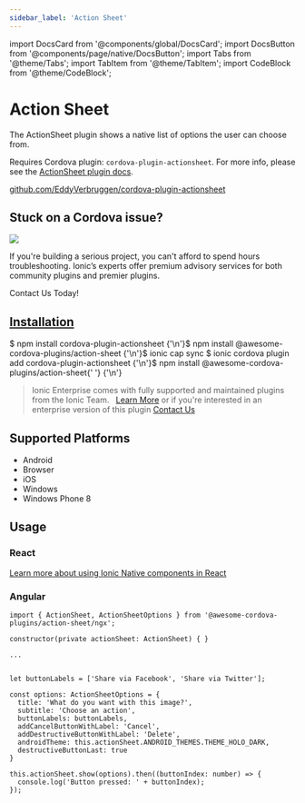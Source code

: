 ```yaml
---
sidebar_label: 'Action Sheet'
---
```


import DocsCard from '@components/global/DocsCard';
import DocsButton from '@components/page/native/DocsButton';
import Tabs from '@theme/Tabs';
import TabItem from '@theme/TabItem';
import CodeBlock from '@theme/CodeBlock';

# Action Sheet

The ActionSheet plugin shows a native list of options the user can choose from.

Requires Cordova plugin: `cordova-plugin-actionsheet`. For more info, please see the [ActionSheet plugin docs](https://github.com/EddyVerbruggen/cordova-plugin-actionsheet).

<p>
  <a href="https://github.com/EddyVerbruggen/cordova-plugin-actionsheet" target="_blank" rel="noopener" className="git-link">github.com/EddyVerbruggen/cordova-plugin-actionsheet</a>
</p>

<h2>Stuck on a Cordova issue?</h2>
<DocsCard
  className="cordova-ee-card"
  header="Don't waste precious time on plugin issues."
  href="https://ionicframework.com/sales?product_of_interest=Ionic%20Native"
>
  <div>
    <img src="/docs/icons/native-cordova-bot.png" className="cordova-ee-img" />
    <p>If you're building a serious project, you can't afford to spend hours troubleshooting. Ionic’s experts offer premium advisory services for both community plugins and premier plugins.</p>
    <DocsButton className="native-ee-detail">Contact Us Today!</DocsButton>
  </div>
</DocsCard>

<h2 id="installation">
  <a href="#installation">Installation</a>
</h2>
<Tabs
  groupId="runtime"
  defaultValue="Capacitor"
  values={[
    { value: 'Capacitor', label: 'Capacitor' },
    { value: 'Cordova', label: 'Cordova' },
    { value: 'Enterprise', label: 'Enterprise' },
  ]}
>
  <TabItem value="Capacitor">
    <CodeBlock className="language-shell">
      $ npm install cordova-plugin-actionsheet {'\n'}$ npm install @awesome-cordova-plugins/action-sheet {'\n'}$ ionic
      cap sync
    </CodeBlock>
  </TabItem>
  <TabItem value="Cordova">
    <CodeBlock className="language-shell">
      $ ionic cordova plugin add cordova-plugin-actionsheet {'\n'}$ npm install @awesome-cordova-plugins/action-sheet{' '}
      {'\n'}
    </CodeBlock>
  </TabItem>
  <TabItem value="Enterprise">
    <blockquote>
      Ionic Enterprise comes with fully supported and maintained plugins from the Ionic Team. &nbsp;
      <a className="btn" href="https://ionic.io/docs/premier-plugins">Learn More</a> or if you're interested in an enterprise version of this plugin <a className="btn" href="https://ionicframework.com/sales?product_of_interest=Ionic%20Enterprise%20Engine">Contact Us</a>
    </blockquote>
  </TabItem>
</Tabs>

## Supported Platforms

- Android
- Browser
- iOS
- Windows
- Windows Phone 8

## Usage

### React

[Learn more about using Ionic Native components in React](../native-community.md#react)

### Angular

```tsx
import { ActionSheet, ActionSheetOptions } from '@awesome-cordova-plugins/action-sheet/ngx';

constructor(private actionSheet: ActionSheet) { }

...


let buttonLabels = ['Share via Facebook', 'Share via Twitter'];

const options: ActionSheetOptions = {
  title: 'What do you want with this image?',
  subtitle: 'Choose an action',
  buttonLabels: buttonLabels,
  addCancelButtonWithLabel: 'Cancel',
  addDestructiveButtonWithLabel: 'Delete',
  androidTheme: this.actionSheet.ANDROID_THEMES.THEME_HOLO_DARK,
  destructiveButtonLast: true
}

this.actionSheet.show(options).then((buttonIndex: number) => {
  console.log('Button pressed: ' + buttonIndex);
});
```
